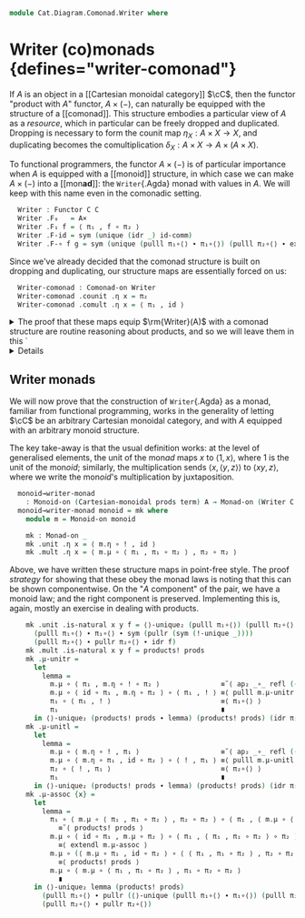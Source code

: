 <!--
```agda
open import Cat.Monoidal.Instances.Cartesian
open import Cat.Monoidal.Diagram.Monoid
open import Cat.Diagram.Product.Solver
open import Cat.Diagram.Terminal
open import Cat.Diagram.Comonad
open import Cat.Diagram.Product
open import Cat.Diagram.Monad
open import Cat.Prelude

import Cat.Reasoning as Cat

open Comonad-on
open Monad-on
open Functor
open _=>_
```
-->

```agda
module Cat.Diagram.Comonad.Writer where
```

# Writer (co)monads {defines="writer-comonad"}

If $A$ is an object in a [[Cartesian monoidal category]] $\cC$, then the
functor "product with $A$" functor, $A \times (-)$, can naturally be
equipped with the structure of a [[comonad]]. This structure embodies a
particular view of $A$ as a *resource*, which in particular can be
freely dropped and duplicated. Dropping is necessary to form the counit
map $\eta_X : A \times X \to X$, and duplicating becomes the
comultiplication $\delta_X : A \times X \to A \times (A \times X)$.

<!--
```agda
module _ {o ℓ} (C : Precategory o ℓ) (A : ⌞ C ⌟) (prod : ∀ B → Product C A B) where
  open Cat C

  private module _ {B} where open Product (prod B) using (⟨_,_⟩ ; π₁ ; π₂ ; π₁∘⟨⟩ ; π₂∘⟨⟩ ; ⟨⟩∘ ; unique ; unique₂) public
  private module _ B where open Product (prod B) renaming (apex to A×) using () public
```
-->

To functional programmers, the functor $A \times (-)$ is of particular
importance when $A$ is equipped with a [[monoid]] structure, in which
case we can make $A \times (-)$ into a [[mon**ad**]]: the
`Writer`{.Agda} monad with values in $A$. We will keep with this name
even in the comonadic setting.

```agda
  Writer : Functor C C
  Writer .F₀   = A×
  Writer .F₁ f = ⟨ π₁ , f ∘ π₂ ⟩
  Writer .F-id = sym (unique (idr _) id-comm)
  Writer .F-∘ f g = sym (unique (pulll π₁∘⟨⟩ ∙ π₁∘⟨⟩) (pulll π₂∘⟨⟩ ∙ extendr π₂∘⟨⟩))
```

Since we've already decided that the comonad structure is built on
dropping and duplicating, our structure maps are essentially forced on
us:

```agda
  Writer-comonad : Comonad-on Writer
  Writer-comonad .counit .η x = π₂
  Writer-comonad .comult .η x = ⟨ π₁ , id ⟩
```

<details>
<summary>The proof that these maps equip $\rm{Writer}(A)$ with a comonad
structure are routine reasoning about products, and so we will leave
them in this `<details>`{.html} block for the curious reader.</summary>

```agda
  Writer-comonad .counit .is-natural x y f = π₂∘⟨⟩
  Writer-comonad .comult .is-natural x y f = unique₂
    (pulll π₁∘⟨⟩ ∙ π₁∘⟨⟩) (pulll π₂∘⟨⟩ ∙ idl _)
    (pulll π₁∘⟨⟩ ∙ π₁∘⟨⟩) (pulll π₂∘⟨⟩ ∙ cancelr π₂∘⟨⟩)
  Writer-comonad .δ-unitl = unique₂
    (pulll π₁∘⟨⟩ ∙ π₁∘⟨⟩) (pulll π₂∘⟨⟩ ∙ cancelr π₂∘⟨⟩)
    (idr _) (idr _)
  Writer-comonad .δ-unitr = π₂∘⟨⟩
  Writer-comonad .δ-assoc = ⟨⟩∘ _ ∙ ap₂ ⟨_,_⟩ refl (pullr π₂∘⟨⟩ ∙ id-comm) ∙ sym (⟨⟩∘ _)
```

</details>

## Writer monads

We will now prove that the construction of `Writer`{.Agda} as a monad,
familiar from functional programming, works in the generality of letting
$\cC$ be an arbitrary Cartesian monoidal category, and with $A$ equipped
with an arbitrary monoid structure.

<!--
```agda
module _ {o ℓ} (C : Precategory o ℓ) (prods : ∀ A B → Product C A B) (term : Terminal C) (A : ⌞ C ⌟) where
  open Binary-products C prods
  open Terminal term
  open Cat C
```
-->

The key take-away is that the usual definition works: at the level of
generalised elements, the unit of the mon*ad* maps $x$ to $\langle 1, x
\rangle$, where $1$ is the unit of the mon*oid*; similarly, the
multiplication sends $\langle x , \langle y , z \rangle \rangle$ to
$\langle xy , z \rangle$, where we write the mon*oid*'s multiplication
by juxtaposition.

```agda
  monoid→writer-monad
    : Monoid-on (Cartesian-monoidal prods term) A → Monad-on (Writer C A (prods A))
  monoid→writer-monad monoid = mk where
    module m = Monoid-on monoid

    mk : Monad-on _
    mk .unit .η x = ⟨ m.η ∘ ! , id ⟩
    mk .mult .η x = ⟨ m.μ ∘ ⟨ π₁ , π₁ ∘ π₂ ⟩ , π₂ ∘ π₂ ⟩
```

Above, we have written these structure maps in point-free style. The
proof *strategy* for showing that these obey the monad laws is noting
that this can be shown componentwise. On the "$A$ component" of the
pair, we have a monoid law; and the right component is preserved.
Implementing this is, again, mostly an exercise in dealing with
products.

```agda
    mk .unit .is-natural x y f = ⟨⟩-unique₂ (pulll π₁∘⟨⟩) (pulll π₂∘⟨⟩ ∙ idl f)
      (pulll π₁∘⟨⟩ ∙ π₁∘⟨⟩ ∙ sym (pullr (sym (!-unique _))))
      (pulll π₂∘⟨⟩ ∙ pullr π₂∘⟨⟩ ∙ idr f)
    mk .mult .is-natural x y f = products! prods
    mk .μ-unitr =
      let
        lemma =
          m.μ ∘ ⟨ π₁ , m.η ∘ ! ∘ π₂ ⟩               ≡˘⟨ ap₂ _∘_ refl (⟨⟩-unique (pulll π₁∘⟨⟩ ∙ pullr π₁∘⟨⟩ ∙ idl π₁) (pulll π₂∘⟨⟩ ∙ pullr π₂∘⟨⟩ ∙ ap₂ _∘_ refl (!-unique _))) ⟩
          m.μ ∘ ⟨ id ∘ π₁ , m.η ∘ π₂ ⟩ ∘ ⟨ π₁ , ! ⟩ ≡⟨ pulll m.μ-unitr ⟩
          π₁ ∘ ⟨ π₁ , ! ⟩                           ≡⟨ π₁∘⟨⟩ ⟩
          π₁                                        ∎
      in ⟨⟩-unique₂ (products! prods ∙ lemma) (products! prods) (idr π₁) (idr π₂)
    mk .μ-unitl =
      let
        lemma =
          m.μ ∘ ⟨ m.η ∘ ! , π₁ ⟩                    ≡˘⟨ ap₂ _∘_ refl (⟨⟩-unique (pulll π₁∘⟨⟩ ∙ pullr π₁∘⟨⟩) (pulll π₂∘⟨⟩ ∙ pullr π₂∘⟨⟩ ∙ idl π₁)) ⟩
          m.μ ∘ ⟨ m.η ∘ π₁ , id ∘ π₂ ⟩ ∘ ⟨ ! , π₁ ⟩ ≡⟨ pulll m.μ-unitl ⟩
          π₂ ∘ ⟨ ! , π₁ ⟩                           ≡⟨ π₂∘⟨⟩ ⟩
          π₁                                        ∎
      in ⟨⟩-unique₂ (products! prods ∙ lemma) (products! prods) (idr π₁) (idr π₂)
    mk .μ-assoc {x} =
      let
        lemma =
          π₁ ∘ ⟨ m.μ ∘ ⟨ π₁ , π₁ ∘ π₂ ⟩ , π₂ ∘ π₂ ⟩ ∘ ⟨ π₁ , ⟨ m.μ ∘ ⟨ π₁ , π₁ ∘ π₂ ⟩ , π₂ ∘ π₂ ⟩ ∘ π₂ ⟩
            ≡˘⟨ products! prods ⟩
          m.μ ∘ ⟨ id ∘ π₁ , m.μ ∘ π₂ ⟩ ∘ ⟨ π₁ , ⟨ π₁ , π₁ ∘ π₂ ⟩ ∘ π₂ ⟩
            ≡⟨ extendl m.μ-assoc ⟩
          m.μ ∘ (⟨ m.μ ∘ π₁ , id ∘ π₂ ⟩ ∘ ⟨ ⟨ π₁ , π₁ ∘ π₂ ⟩ , π₂ ∘ π₂ ⟩) ∘ ⟨ π₁ , ⟨ π₁ , π₁ ∘ π₂ ⟩ ∘ π₂ ⟩
            ≡⟨ products! prods ⟩
          m.μ ∘ ⟨ m.μ ∘ ⟨ π₁ , π₁ ∘ π₂ ⟩ , π₁ ∘ π₂ ∘ π₂ ⟩
            ∎
      in ⟨⟩-unique₂ lemma (products! prods)
        (pulll π₁∘⟨⟩ ∙ pullr (⟨⟩-unique (pulll π₁∘⟨⟩ ∙ π₁∘⟨⟩) (pulll π₂∘⟨⟩ ∙ pullr π₂∘⟨⟩)))
        (pulll π₂∘⟨⟩ ∙ pullr π₂∘⟨⟩)

```
